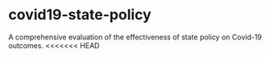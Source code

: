 # covid19-state-policy
A comprehensive evaluation of the effectiveness of state policy on Covid-19 outcomes.
<<<<<<< HEAD

